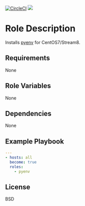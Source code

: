 [![CircleCI](https://circleci.com/gh/ansible-roles-mamono210/pyenv/tree/main.svg?style=svg)](https://circleci.com/gh/ansible-roles-mamono210/pyenv/tree/main)
[![](https://github.com/ansible-roles-matsumura/pyenv/workflows/build/badge.svg)](https://github.com/ansible-roles-matsumura/pyenv/actions?query=workflow%3Abuild)

Role Description
=========

Installs [pyenv](https://github.com/pyenv/pyenv) for CentOS7/Stream8.

Requirements
------------

None

Role Variables
--------------

None

Dependencies
------------

None

Example Playbook
----------------

```YAML
---
- hosts: all
  become: true
  roles:
    - pyenv
```

License
-------

BSD
